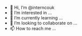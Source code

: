 - 👋 Hi, I’m @interncouk
- 👀 I’m interested in ...
- 🌱 I’m currently learning ...
- 💞️ I’m looking to collaborate on ...
- 📫 How to reach me ...

<!---
interncouk/interncouk is a ✨ special ✨ repository because its `README.md` (this file) appears on your GitHub profile.
You can click the Preview link to take a look at your changes.
--->
